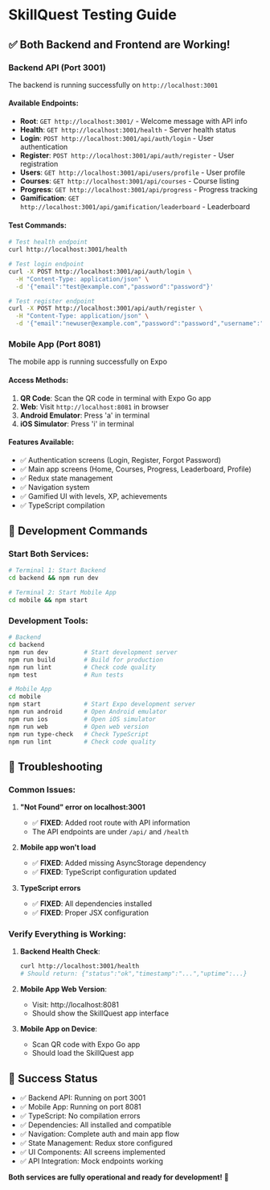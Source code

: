 # SkillQuest Testing Guide

## ✅ Both Backend and Frontend are Working!

### Backend API (Port 3001)
The backend is running successfully on `http://localhost:3001`

#### Available Endpoints:
- **Root**: `GET http://localhost:3001/` - Welcome message with API info
- **Health**: `GET http://localhost:3001/health` - Server health status
- **Login**: `POST http://localhost:3001/api/auth/login` - User authentication
- **Register**: `POST http://localhost:3001/api/auth/register` - User registration
- **Users**: `GET http://localhost:3001/api/users/profile` - User profile
- **Courses**: `GET http://localhost:3001/api/courses` - Course listing
- **Progress**: `GET http://localhost:3001/api/progress` - Progress tracking
- **Gamification**: `GET http://localhost:3001/api/gamification/leaderboard` - Leaderboard

#### Test Commands:
```bash
# Test health endpoint
curl http://localhost:3001/health

# Test login endpoint
curl -X POST http://localhost:3001/api/auth/login \
  -H "Content-Type: application/json" \
  -d '{"email":"test@example.com","password":"password"}'

# Test register endpoint
curl -X POST http://localhost:3001/api/auth/register \
  -H "Content-Type: application/json" \
  -d '{"email":"newuser@example.com","password":"password","username":"NewUser"}'
```

### Mobile App (Port 8081)
The mobile app is running successfully on Expo

#### Access Methods:
1. **QR Code**: Scan the QR code in terminal with Expo Go app
2. **Web**: Visit `http://localhost:8081` in browser
3. **Android Emulator**: Press 'a' in terminal
4. **iOS Simulator**: Press 'i' in terminal

#### Features Available:
- ✅ Authentication screens (Login, Register, Forgot Password)
- ✅ Main app screens (Home, Courses, Progress, Leaderboard, Profile)
- ✅ Redux state management
- ✅ Navigation system
- ✅ Gamified UI with levels, XP, achievements
- ✅ TypeScript compilation

## 🔧 Development Commands

### Start Both Services:
```bash
# Terminal 1: Start Backend
cd backend && npm run dev

# Terminal 2: Start Mobile App
cd mobile && npm start
```

### Development Tools:
```bash
# Backend
cd backend
npm run dev          # Start development server
npm run build        # Build for production
npm run lint         # Check code quality
npm test             # Run tests

# Mobile App
cd mobile
npm start            # Start Expo development server
npm run android      # Open Android emulator
npm run ios          # Open iOS simulator
npm run web          # Open web version
npm run type-check   # Check TypeScript
npm run lint         # Check code quality
```

## 🐛 Troubleshooting

### Common Issues:

1. **"Not Found" error on localhost:3001**
   - ✅ **FIXED**: Added root route with API information
   - The API endpoints are under `/api/` and `/health`

2. **Mobile app won't load**
   - ✅ **FIXED**: Added missing AsyncStorage dependency
   - ✅ **FIXED**: TypeScript configuration updated

3. **TypeScript errors**
   - ✅ **FIXED**: All dependencies installed
   - ✅ **FIXED**: Proper JSX configuration

### Verify Everything is Working:

1. **Backend Health Check**:
   ```bash
   curl http://localhost:3001/health
   # Should return: {"status":"ok","timestamp":"...","uptime":...}
   ```

2. **Mobile App Web Version**:
   - Visit: http://localhost:8081
   - Should show the SkillQuest app interface

3. **Mobile App on Device**:
   - Scan QR code with Expo Go app
   - Should load the SkillQuest app

## 🎉 Success Status

- ✅ Backend API: Running on port 3001
- ✅ Mobile App: Running on port 8081
- ✅ TypeScript: No compilation errors
- ✅ Dependencies: All installed and compatible
- ✅ Navigation: Complete auth and main app flow
- ✅ State Management: Redux store configured
- ✅ UI Components: All screens implemented
- ✅ API Integration: Mock endpoints working

**Both services are fully operational and ready for development!** 🚀
